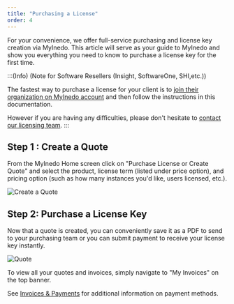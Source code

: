 ```yaml
---
title: "Purchasing a License"
order: 4
---
```


For your convenience, we offer full-service purchasing and license key creation via MyInedo. This article will serve as your guide to MyInedo and show you everything you need to know to purchase a license key for the first time. 

:::(Info) (Note for Software Resellers (Insight, SoftwareOne, SHI,etc.))

The fastest way to purchase a license for your client is to [join their organization on MyInedo account](/docs/myinedo/creating-and-accessing-your-account) and then follow the instructions in this documentation. 

However if you are having any difficulties, please don't hesitate to <a href="mailto:athiel@inedo.com?subject=Renewal for Inedo Invoice 00000-000&body=Please send a renewal quote for Customer Name">contact our licensing team</a>.
:::

## Step 1 : Create a Quote
From the MyInedo Home screen click on "Purchase License or Create Quote" and select the product, license term (listed under price option), and pricing option (such as how many instances you'd like, users licensed, etc.). 

![Create a Quote](/resources/docs/myinedo-purchasingandrenewinglicense-createquote%283%29.png)


## Step 2: Purchase a License Key
Now that a quote is created, you can conveniently save it as a PDF to send to your purchasing team or you can submit payment to receive your license key instantly. 

![Quote](/resources/docs/myinedo-purchasingandrenewinglicense-quote%281%29.png)

To view all your quotes and invoices, simply navigate to "My Invoices" on the top banner. 

See [Invoices & Payments](/docs/myinedo/invoices-and-payments) for additional information on payment methods.




